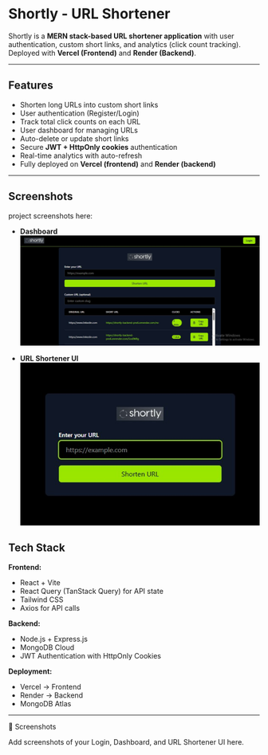 # Shortly - URL Shortener 

Shortly is a **MERN stack-based URL shortener application** with user authentication, custom short links, and analytics (click count tracking).  
Deployed with **Vercel (Frontend)** and **Render (Backend)**.

---

##  Features
- Shorten long URLs into custom short links
- User authentication (Register/Login)
- Track total click counts on each URL
- User dashboard for managing URLs
- Auto-delete or update short links
- Secure **JWT + HttpOnly cookies** authentication
- Real-time analytics with auto-refresh
- Fully deployed on **Vercel (frontend)** and **Render (backend)**

---
## Screenshots  

project screenshots here:  

- **Dashboard**  
  ![Dashboard Screenshot](screenshots/inner_UI.jpeg)  

- **URL Shortener UI**  
  ![Shortener Screenshot](screenshots/shortly_ui.jpeg)  

##  Tech Stack

**Frontend:**
- React + Vite 
- React Query (TanStack Query) for API state
- Tailwind CSS 
- Axios for API calls

**Backend:**
- Node.js + Express.js 
- MongoDB Cloud
- JWT Authentication with HttpOnly Cookies


**Deployment:**
- Vercel → Frontend
- Render → Backend
- MongoDB Atlas
---
📸 Screenshots

Add screenshots of your Login, Dashboard, and URL Shortener UI here.
